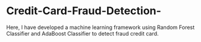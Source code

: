 # Credit-Card-Fraud-Detection-
Here, I have developed a machine learning framework using Random Forest Classifier and AdaBoost Classifier to detect fraud credit card.
